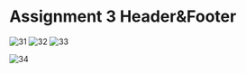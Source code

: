 # Assignment 3 Header&Footer
 ![31](https://github.com/user-attachments/assets/908da090-5c92-41bd-a85c-709909594b8a)
 ![32](https://github.com/user-attachments/assets/bf8f8a4a-389e-4db9-9eed-aae0e0ca65ad)
![33](https://github.com/user-attachments/assets/2badc2c9-a5ac-4f6e-b134-c46a1c1979fb)

 ![34](https://github.com/user-attachments/assets/efcb81d0-4e3a-4558-b4c2-2b015fe65e65)




